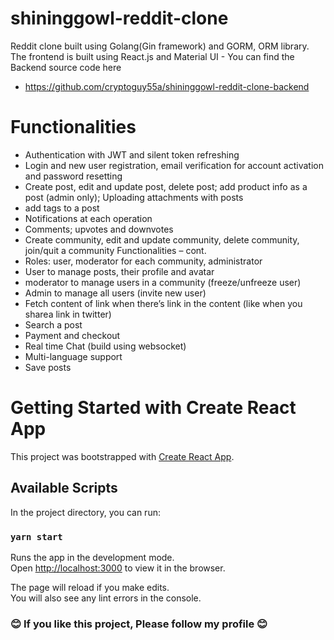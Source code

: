 # shininggowl-reddit-clone

Reddit clone built using Golang(Gin framework) and GORM, ORM library. The frontend is built using React.js and Material UI - You can find the Backend source code here 
- https://github.com/cryptoguy55a/shininggowl-reddit-clone-backend
# Functionalities
- Authentication with JWT and silent token refreshing 
- Login and new user registration, email verification for account activation and password resetting 
- Create post, edit and update post, delete post; add product info as a post (admin only); Uploading attachments with posts 
- add tags to a post 
- Notifications at each operation 
- Comments; upvotes and downvotes 
- Create community, edit and update community, delete community, join/quit a community Functionalities – cont. 
- Roles: user, moderator for each community, administrator 
- User to manage posts, their profile and avatar 
- moderator to manage users in a community (freeze/unfreeze user) 
- Admin to manage all users (invite new user) 
- Fetch content of link when there’s link in the content (like when you sharea link in twitter) 
- Search a post 
- Payment and checkout 
- Real time Chat (build using websocket) 
- Multi-language support 
- Save posts 
# Getting Started with Create React App

This project was bootstrapped with [Create React App](https://github.com/facebook/create-react-app).

## Available Scripts

In the project directory, you can run:

### `yarn start`

Runs the app in the development mode.\
Open [http://localhost:3000](http://localhost:3000) to view it in the browser.

The page will reload if you make edits.\
You will also see any lint errors in the console.

### 😊 If you like this project, Please follow my profile 😊
